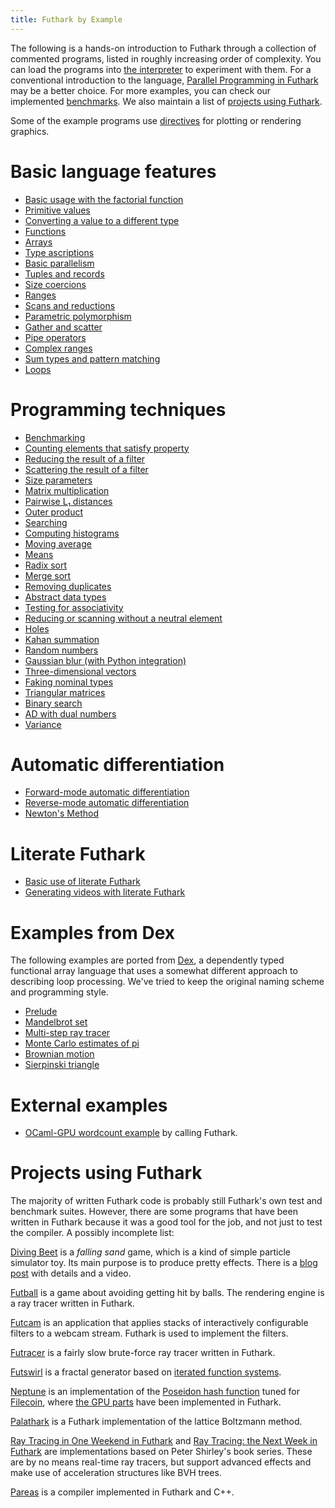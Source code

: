 ```yaml
---
title: Futhark by Example
---
```


The following is a hands-on introduction to Futhark through a
collection of commented programs, listed in roughly increasing order
of complexity.  You can load the programs into [the
interpreter](https://futhark.readthedocs.io/en/stable/man/futhark-repl.html)
to experiment with them. For a conventional introduction to the
language, [Parallel Programming in
Futhark](https://futhark-book.readthedocs.io) may be a better choice.
For more examples, you can check our implemented
[benchmarks](https://github.com/diku-dk/futhark-benchmarks). We also
maintain a list of [projects using Futhark](#projects-using-futhark).

Some of the example programs use
[directives](https://futhark.readthedocs.io/en/latest/man/futhark-literate.html)
for plotting or rendering graphics.

# Basic language features

-   [Basic usage with the factorial function](examples/fact.html)
-   [Primitive values](examples/values.html)
-   [Converting a value to a different type](examples/converting.html)
-   [Functions](examples/functions.html)
-   [Arrays](examples/arrays.html)
-   [Type ascriptions](examples/type-ascriptions.html)
-   [Basic parallelism](examples/basic-parallelism.html)
-   [Tuples and records](examples/tuples-and-records.html)
-   [Size coercions](examples/size-coercions.html)
-   [Ranges](examples/ranges.html)
-   [Scans and reductions](examples/scan-reduce.html)
-   [Parametric polymorphism](examples/parametric-polymorphism.html)
-   [Gather and scatter](examples/gather-and-scatter.html)
-   [Pipe operators](examples/piping.html)
-   [Complex ranges](examples/complex-ranges.html)
-   [Sum types and pattern matching](examples/sum-types.html)
-   [Loops](examples/loops.html)

# Programming techniques

-   [Benchmarking](examples/benchmarking.html)
-   [Counting elements that satisfy
    property](examples/filter-length.html)
-   [Reducing the result of a filter](examples/filter-reduce.html)
-   [Scattering the result of a filter](examples/filter-scatter.html)
-   [Size parameters](examples/size-parameters.html)
-   [Matrix multiplication](examples/matrix-multiplication.html)
-   [Pairwise L₁ distances](examples/pairwise-l1.html)
-   [Outer product](examples/outer-product.html)
-   [Searching](examples/searching.html)
-   [Computing histograms](examples/histograms.html)
-   [Moving average](examples/moving-average.html)
-   [Means](examples/means.html)
-   [Radix sort](examples/radix-sort.html)
-   [Merge sort](examples/merge-sort.html)
-   [Removing duplicates](examples/removing-duplicates.html)
-   [Abstract data types](examples/abstract-data-types.html)
-   [Testing for associativity](examples/testing-associativity.html)
-   [Reducing or scanning without a neutral
    element](examples/no-neutral-element.html)
-   [Holes](examples/holes.html)
-   [Kahan summation](examples/kahan.html)
-   [Random numbers](examples/random-numbers.html)
-   [Gaussian blur (with Python
    integration)](examples/gaussian-blur.html)
-   [Three-dimensional vectors](examples/3d-vectors.html)
-   [Faking nominal types](examples/nominal-types.html)
-   [Triangular matrices](examples/triangular.html)
-   [Binary search](examples/binary-search.html)
-   [AD with dual numbers](examples/dual-numbers.html)
-   [Variance](examples/variance.html)

# Automatic differentiation

-   [Forward-mode automatic differentiation](examples/forward-ad.html)
-   [Reverse-mode automatic differentiation](examples/reverse-ad.html)
-   [Newton's Method](examples/newton-ad.html)

# Literate Futhark

-   [Basic use of literate Futhark](examples/literate-basics.html)
-   [Generating videos with literate Futhark](examples/literate-video.html)

# Examples from Dex

The following examples are ported from
[Dex](https://github.com/google-research/dex-lang), a dependently typed
functional array language that uses a somewhat different approach to
describing loop processing. We\'ve tried to keep the original naming
scheme and programming style.

-   [Prelude](examples/dex-prelude.html)
-   [Mandelbrot set](examples/dex-mandelbrot.html)
-   [Multi-step ray tracer](examples/dex-raytrace.html)
-   [Monte Carlo estimates of pi](examples/dex-pi.html)
-   [Brownian motion](examples/dex-brownian-motion.html)
-   [Sierpinski triangle](examples/dex-sierpinski.html)

# External examples

- [OCaml-GPU wordcount
  example](https://github.com/ArulselvanMadhavan/ocaml_gpu_wordcount)
  by calling Futhark.

# Projects using Futhark

The majority of written Futhark code is probably still Futhark's own
test and benchmark suites. However, there are some programs that have
been written in Futhark because it was a good tool for the job, and not
just to test the compiler. A possibly incomplete list:

[Diving Beet](https://github.com/Athas/diving-beet) is a *falling sand*
game, which is a kind of simple particle simulator toy. Its main purpose
is to produce pretty effects. There is a [blog
post](/blog/2016-12-04-diving-beet.html) with details and a video.

[Futball](https://github.com/Athas/futball) is a game about avoiding
getting hit by balls. The rendering engine is a ray tracer written in
Futhark.

[Futcam](https://github.com/nqpz/futcam) is an application that applies
stacks of interactively configurable filters to a webcam stream. Futhark
is used to implement the filters.

[Futracer](https://github.com/nqpz/futracer) is a fairly slow
brute-force ray tracer written in Futhark.

[Futswirl](https://github.com/nqpz/futswirl) is a fractal generator
based on [iterated function
systems](https://en.wikipedia.org/wiki/Iterated_function_system).

[Neptune](https://github.com/filecoin-project/neptune) is an
implementation of the [Poseidon hash
function](https://www.poseidon-hash.info/) tuned for
[Filecoin](https://filecoin.io/), where [the GPU
parts](https://github.com/filecoin-project/neptune-triton) have been
implemented in Futhark.

[Palathark](https://githepia.hesge.ch/orestis.malaspin/palathark) is a
Futhark implementation of the lattice Boltzmann method.

[Ray Tracing in One Weekend in
Futhark](https://github.com/athas/raytracinginoneweekendinfuthark) and
[Ray Tracing: the Next Week in
Futhark](https://github.com/athas/raytracingthenextweekinfuthark/) are
implementations based on Peter Shirley\'s book series. These are by no
means real-time ray tracers, but support advanced effects and make use
of acceleration structures like BVH trees.

[Pareas](https://github.com/Snektron/pareas) is a compiler implemented
in Futhark and C++.
